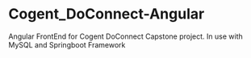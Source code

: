 # Cogent_DoConnect-Angular
Angular FrontEnd for Cogent DoConnect Capstone project. In use with MySQL and Springboot Framework
